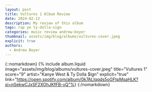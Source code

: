```yaml
---
layout: post
title: Vultures 1 Album Review
date: 2024-02-13
description: My review of this album
tags: rap ye ty-dolla-sign
categories: music review andrew-boyer
thumbnail: assets/img/blog/albums/vultures-cover.jpeg
explicit: true
authors:
  - Andrew Boyer
---
```


{::nomarkdown}
{% include album.liquid image="assets/img/blog/albums/vultures-cover.jpeg" title="Vultures 1" score="9" artist="Kanye West & Ty Dolla $ign" explicit="true" link="https://open.spotify.com/album/0k7ALIqqds5oGFtpMsaHLK?si=nSekwCJxSF2XOhJKfFB-vQ"%}
{:/nomarkdown}

